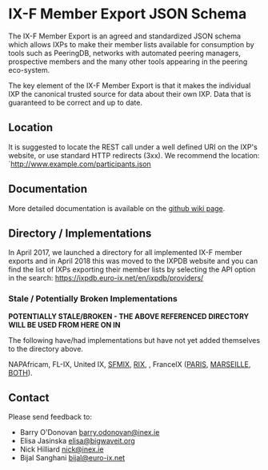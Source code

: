 IX-F Member Export JSON Schema
================================

The IX-F Member Export is an agreed and standardized JSON schema which allows IXPs to make their member lists available for consumption by tools such as PeeringDB, networks with automated peering managers, prospective members and the many other tools appearing in the peering eco-system.

The key element of the IX-F Member Export is that it makes the individual IXP the canonical trusted source for data about their own IXP. Data that is guaranteed to be correct and up to date.


## Location

It is suggested to locate the REST call under a well defined URI on the IXP's website, or use standard HTTP redirects (3xx). We recommend the location: `http://www.example.com/participants.json

## Documentation

More detailed documentation is available on the [github wiki page](https://github.com/euro-ix/json-schemas/wiki).

## Directory / Implementations

In April 2017, we launched a directory for all implemented IX-F member exports and in April 2018 this was moved to the IXPDB website and you can find the list of IXPs exporting their member lists by selecting the API option in the search: https://ixpdb.euro-ix.net/en/ixpdb/providers/

### Stale / Potentially Broken Implementations 

**POTENTIALLY STALE/BROKEN - THE ABOVE REFERENCED DIRECTORY WILL BE USED FROM HERE ON IN**

The following have/had implementations but have not yet added themselves to the directory above.

NAPAfricam, FL-IX, United IX, [SFMIX](http://sfmix.org/participants.json), [RIX](http://rix.is/participants.json), , FranceIX ([PARIS](https://www.franceix.net/api/members/list/json?location=PAR), [MARSEILLE](https://www.franceix.net/api/members/list/json?location=MRS), [BOTH](https://www.franceix.net/api/members/list/json)).

## Contact

Please send feedback to:

* Barry O'Donovan <barry.odonovan@inex.ie>
* Elisa Jasinska <elisa@bigwaveit.org>
* Nick Hilliard <nick@inex.ie>
* Bijal Sanghani <bijal@euro-ix.net>
